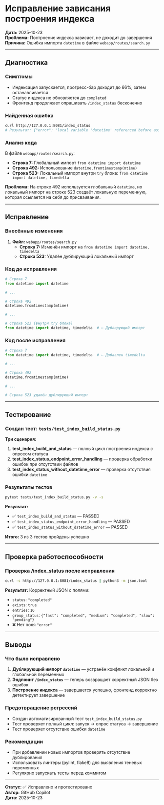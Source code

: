 # Исправление зависания построения индекса

**Дата:** 2025-10-23  
**Проблема:** Построение индекса зависает, не доходит до завершения  
**Причина:** Ошибка импорта `datetime` в файле `webapp/routes/search.py`  

---

## Диагностика

### Симптомы
- Индексация запускается, прогресс-бар доходит до 66%, затем останавливается
- Статус индекса не обновляется до `completed`
- Фронтенд продолжает опрашивать `/index_status` бесконечно

### Найденная ошибка
```bash
curl http://127.0.0.1:8081/index_status
# Результат: {"error": "local variable 'datetime' referenced before assignment"}
```

### Анализ кода
В файле `webapp/routes/search.py`:
- **Строка 7:** Глобальный импорт `from datetime import datetime`
- **Строка 492:** Использование `datetime.fromtimestamp(mtime)`
- **Строка 523:** Локальный импорт внутри `try` блока: `from datetime import datetime, timedelta`

**Проблема:** На строке 492 используется глобальный `datetime`, но локальный импорт на строке 523 создаёт локальную переменную, которая ссылается на себя до присваивания.

---

## Исправление

### Внесённые изменения

1. **Файл:** `webapp/routes/search.py`
   - **Строка 7:** Изменён импорт на `from datetime import datetime, timedelta`
   - **Строка 523:** Удалён дублирующий локальный импорт

### Код до исправления
```python
# Строка 7
from datetime import datetime

# ...

# Строка 492
datetime.fromtimestamp(mtime)

# ...

# Строка 523 (внутри try блока)
from datetime import datetime, timedelta  # ← Дублирующий импорт
```

### Код после исправления
```python
# Строка 7
from datetime import datetime, timedelta  # ← Добавлен timedelta

# ...

# Строка 492
datetime.fromtimestamp(mtime)

# ...

# Строка 523 удалён дублирующий импорт
```

---

## Тестирование

### Создан тест: `tests/test_index_build_status.py`

**Три сценария:**
1. **test_index_build_and_status** — полный цикл построения индекса с опросом статуса
2. **test_index_status_endpoint_error_handling** — проверка обработки ошибок при отсутствии файлов
3. **test_index_status_without_datetime_error** — проверка отсутствия ошибки `datetime`

### Результаты тестов
```bash
pytest tests/test_index_build_status.py -v -s
```

**Результат:**
- ✅ `test_index_build_and_status` — PASSED
- ✅ `test_index_status_endpoint_error_handling` — PASSED
- ✅ `test_index_status_without_datetime_error` — PASSED

**Итого:** 3 из 3 тестов пройдены успешно

---

## Проверка работоспособности

### Проверка /index_status после исправления
```bash
curl -s http://127.0.0.1:8081/index_status | python3 -m json.tool
```

**Результат:** Корректный JSON с полями:
- `status`: `"completed"`
- `exists`: `true`
- `entries`: `16`
- `group_status`: `{"fast": "completed", "medium": "completed", "slow": "pending"}`
- ❌ Нет поля `"error"`

---

## Выводы

### Что было исправлено
1. **Дублирующий импорт `datetime`** — устранён конфликт локальной и глобальной переменных
2. **Эндпоинт `/index_status`** — теперь возвращает корректный JSON без ошибок
3. **Построение индекса** — завершается успешно, фронтенд корректно детектирует завершение

### Предотвращение регрессий
- Создан автоматизированный тест `test_index_build_status.py`
- Тест проверяет полный цикл: запуск → опрос статуса → завершение
- Тест проверяет отсутствие ошибки `datetime`

### Рекомендации
- При добавлении новых импортов проверять отсутствие дублирования
- Использовать линтеры (pylint, flake8) для выявления теневых переменных
- Регулярно запускать тесты перед коммитом

---

**Статус:** ✅ Исправлено и протестировано  
**Автор:** GitHub Copilot  
**Дата:** 2025-10-23
